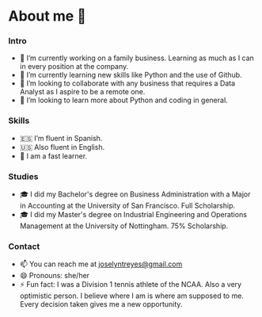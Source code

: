 # About me 👋

### **Intro**
- 🔭 I’m currently working on a family business. Learning as much as I can in every position at the company.
- 🌱 I’m currently learning new skills like Python and the use of Github.
- 👯 I’m looking to collaborate with any business that requires a Data Analyst as I aspire to be a remote one.
- 🤔 I’m looking to learn more about Python and coding in general.

### **Skills**
- 🇪🇸 I’m fluent in Spanish.
- 🇺🇸 Also fluent in English.
- 💬 I am a fast learner.

### **Studies**
- 🎓 I did my Bachelor's degree on Business Administration with a Major in Accounting at the University of San Francisco. Full Scholarship.
- 🎓 I did my Master's degree on Industrial Engineering and Operations Management at the University of Nottingham. 75% Scholarship.

### **Contact**
- 📫 You can reach me at joselyntreyes@gmail.com
- 😄 Pronouns: she/her
- ⚡ Fun fact: I was a Division 1 tennis athlete of the NCAA. Also a very optimistic person. I believe where I am is where am supposed to me. Every decision taken gives me a new opportunity.

<!--https://www.markdownguide.org/cheat-sheet/
